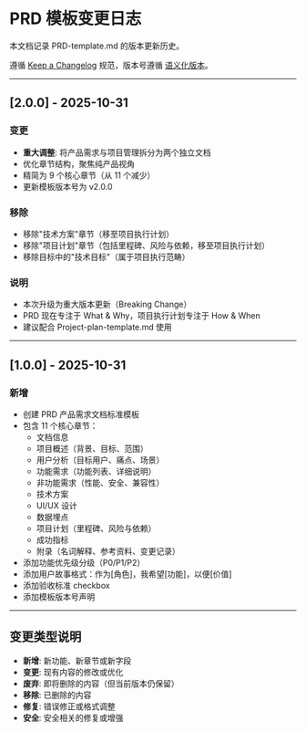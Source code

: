 # PRD 模板变更日志

本文档记录 PRD-template.md 的版本更新历史。

遵循 [Keep a Changelog](https://keepachangelog.com/zh-CN/1.0.0/) 规范，版本号遵循 [语义化版本](https://semver.org/lang/zh-CN/)。

---

## [2.0.0] - 2025-10-31

### 变更
- **重大调整**: 将产品需求与项目管理拆分为两个独立文档
- 优化章节结构，聚焦纯产品视角
- 精简为 9 个核心章节（从 11 个减少）
- 更新模板版本号为 v2.0.0

### 移除
- 移除"技术方案"章节（移至项目执行计划）
- 移除"项目计划"章节（包括里程碑、风险与依赖，移至项目执行计划）
- 移除目标中的"技术目标"（属于项目执行范畴）

### 说明
- 本次升级为重大版本更新（Breaking Change）
- PRD 现在专注于 What & Why，项目执行计划专注于 How & When
- 建议配合 Project-plan-template.md 使用

---

## [1.0.0] - 2025-10-31

### 新增
- 创建 PRD 产品需求文档标准模板
- 包含 11 个核心章节：
  - 文档信息
  - 项目概述（背景、目标、范围）
  - 用户分析（目标用户、痛点、场景）
  - 功能需求（功能列表、详细说明）
  - 非功能需求（性能、安全、兼容性）
  - 技术方案
  - UI/UX 设计
  - 数据埋点
  - 项目计划（里程碑、风险与依赖）
  - 成功指标
  - 附录（名词解释、参考资料、变更记录）
- 添加功能优先级分级（P0/P1/P2）
- 添加用户故事格式：作为[角色]，我希望[功能]，以便[价值]
- 添加验收标准 checkbox
- 添加模板版本号声明

---

## 变更类型说明

- **新增**: 新功能、新章节或新字段
- **变更**: 现有内容的修改或优化
- **废弃**: 即将删除的内容（但当前版本仍保留）
- **移除**: 已删除的内容
- **修复**: 错误修正或格式调整
- **安全**: 安全相关的修复或增强
